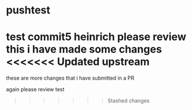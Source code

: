 # pushtest
test commit5
heinrich please review this
i have made some changes
<<<<<<< Updated upstream
=======
these are more changes
that i have submitted in a PR

again please review
test
>>>>>>> Stashed changes
